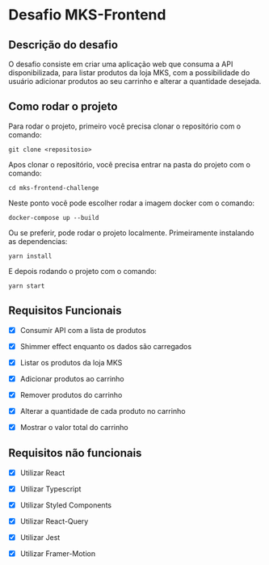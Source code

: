 # Desafio MKS-Frontend

## Descrição do desafio

O desafio consiste em criar uma aplicação web que consuma a API disponibilizada, para listar produtos da loja MKS, com a possibilidade do usuário adicionar produtos ao seu carrinho e alterar a quantidade desejada.

## Como rodar o projeto

Para rodar o projeto, primeiro você precisa clonar o repositório com o comando:

```
git clone <repositosio>
```

Apos clonar o repositório, você precisa entrar na pasta do projeto com o comando:

```
cd mks-frontend-challenge
```

Neste ponto você pode escolher rodar a imagem docker com o comando:

```
docker-compose up --build
```

Ou se preferir, pode rodar o projeto localmente. Primeiramente instalando as dependencias:

```
yarn install
```

E depois rodando o projeto com o comando:

```
yarn start
```



## Requisitos Funcionais

- [x] Consumir API com a lista de produtos
- [x] Shimmer effect enquanto os dados são carregados
- [x] Listar os produtos da loja MKS
- [x] Adicionar produtos ao carrinho
- [x] Remover produtos do carrinho
- [x] Alterar a quantidade de cada produto no carrinho
- [x] Mostrar o valor total do carrinho


## Requisitos não funcionais

- [x] Utilizar React
- [x] Utilizar Typescript
- [x] Utilizar Styled Components
- [x] Utilizar React-Query
- [x] Utilizar Jest
- [x] Utilizar Framer-Motion

